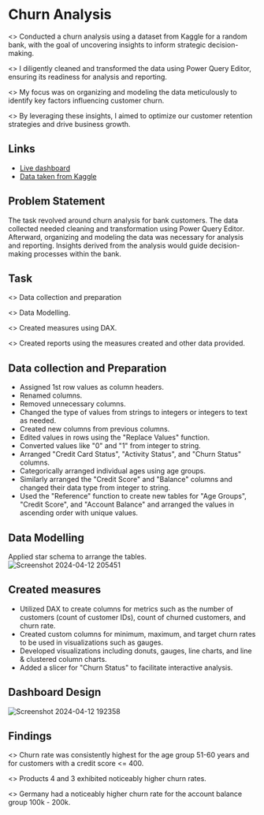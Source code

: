 
# Churn Analysis 

<> Conducted a churn analysis using a dataset from Kaggle for a random bank, with the goal of uncovering insights to inform strategic decision-making. 

<> I diligently cleaned and transformed the data using Power Query Editor, ensuring its readiness for analysis and reporting. 

<> My focus was on organizing and modeling the data meticulously to identify key factors influencing customer churn. 

<> By leveraging these insights, I aimed to optimize our customer retention strategies and drive business growth.

## Links

 - [Live dashboard](https://github.com/matiassingers/awesome-readme)
 - [Data taken from Kaggle](https://www.kaggle.com/datasets)

## Problem Statement

The task revolved around churn analysis for bank customers. The data collected needed cleaning and transformation using Power Query Editor. Afterward, organizing and modeling the data was necessary for analysis and reporting. Insights derived from the analysis would guide decision-making processes within the bank.
## Task

<> Data collection and preparation

<> Data Modelling.

<> Created measures using DAX.

<> Created reports using the measures created and other data provided.
## Data collection and Preparation

- Assigned 1st row values as column headers.
- Renamed columns.
- Removed unnecessary columns.
- Changed the type of values from strings to integers or integers to text as needed.
- Created new columns from previous columns.
- Edited values in rows using the "Replace Values" function.
- Converted values like "0" and "1" from integer to string.
- Arranged "Credit Card Status", "Activity Status", and "Churn Status" columns.
- Categorically arranged individual ages using age groups.
- Similarly arranged the "Credit Score" and "Balance" columns and changed their data type from integer to string.
- Used the "Reference" function to create new tables for "Age Groups", "Credit Score", and "Account Balance" and arranged the values in ascending order with unique values.

## Data Modelling

Applied star schema to arrange the tables.
![Screenshot 2024-04-12 205451](https://github.com/subhopriyodas1997/Churn_Analysis_PowerBI/assets/120428930/6cb27810-70cb-4eeb-8e73-15d28225458d)

## Created measures

- Utilized DAX to create columns for metrics such as the number of customers (count of customer IDs), count of churned customers, and churn rate.
- Created custom columns for minimum, maximum, and target churn rates to be used in visualizations such as gauges.
- Developed visualizations including donuts, gauges, line charts, and line & clustered column charts.
- Added a slicer for "Churn Status" to facilitate interactive analysis.

## Dashboard Design
![Screenshot 2024-04-12 192358](https://github.com/subhopriyodas1997/Churn_Analysis_PowerBI/assets/120428930/c7efc7d1-3eb7-4c51-88aa-c53a92bc851c)


## Findings

<> Churn rate was consistently highest for the age group 51-60 years and for customers with a credit score <= 400.

<> Products 4 and 3 exhibited noticeably higher churn rates.

<> Germany had a noticeably higher churn rate for the account balance group 100k - 200k.
